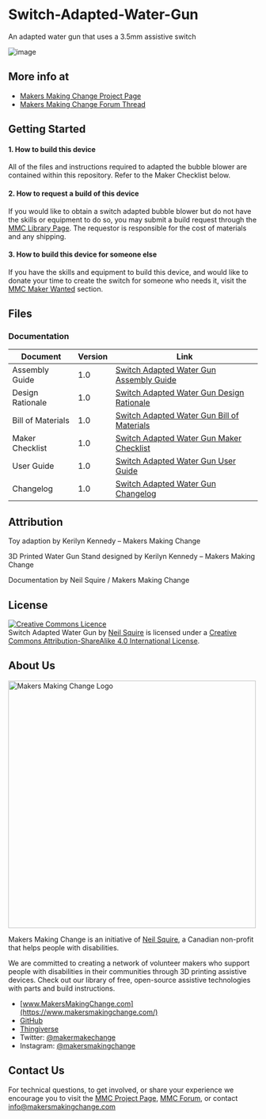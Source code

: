 # Switch-Adapted-Water-Gun

An adapted water gun that uses a 3.5mm assistive switch

![image](https://user-images.githubusercontent.com/98916090/181500981-428af157-6138-472a-b2e5-19eb5bf65fff.png)


## More info at
- [Makers Making Change Project Page](https://makersmakingchange.com/project/switch-adapted-water-gun/)
- [Makers Making Change Forum Thread](https://makersmakingchange.com/forum/topic/switch-adapted-water-gun/)


## Getting Started
#### 1. How to build this device

All of the files and instructions required to adapted the bubble blower are contained within this repository. Refer to the Maker Checklist below.

#### 2. How to request a build of this device

If you would like to obtain a switch adapted bubble blower but do not have the skills or equipment to do so, you may submit a build request through the [MMC Library Page](  https://makersmakingchange.com/project/switch-adapted-water-gun/). The requestor is responsible for the cost of materials and any shipping.

#### 3. How to build this device for someone else

If you have the skills and equipment to build this device, and would like to donate your time to create the switch for someone who needs it, visit the [MMC Maker Wanted](https://makersmakingchange.com/maker-wanted/) section.


## Files
### Documentation
| Document              | Version | Link |
|-----------------------|---------|------|
| Assembly Guide        | 1.0     | [Switch Adapted Water Gun Assembly Guide](/Documentation/Switch_Adapted_Water_Gun_Assembly_Guide_v1.0.pdf)|
| Design Rationale      | 1.0     | [Switch Adapted Water Gun Design Rationale](/Documentation/Switch_Adapted_Water_Gun_Design_Rationale_v1.0.pdf)|
| Bill of Materials     | 1.0     | [Switch Adapted Water Gun Bill of Materials](/Documentation/Working_Documents/Switch_Adapted_Water_Gun_BOM.xlsx)|
| Maker Checklist       | 1.0     | [Switch Adapted Water Gun Maker Checklist](/DocumentationSwitch_Adapted_Water_Gun_Maker_Checklist_v1.0.pdf)|
| User Guide            | 1.0     | [Switch Adapted Water Gun User Guide](/Documentation/Switch_Adapted_Water_Gun_User_Guide_v1.0.pdf)|
| Changelog             | 1.0     | [Switch Adapted Water Gun Changelog](/DocumentationSwitch_Adapted_Water_Gun_Changelog_v1.0.pdf)|



## Attribution
Toy adaption by Kerilyn Kennedy – Makers Making Change

3D Printed Water Gun Stand designed by Kerilyn Kennedy – Makers Making Change

Documentation by Neil Squire / Makers Making Change



## License
<a rel="license" href="http://creativecommons.org/licenses/by-sa/4.0/"><img alt="Creative Commons Licence" style="border-width:0" src="https://i.creativecommons.org/l/by-sa/4.0/88x31.png" /></a><br /><span xmlns:dct="http://purl.org/dc/terms/" property="dct:title">Switch Adapted Water Gun</span> by <a xmlns:cc="http://creativecommons.org/ns#" href="www.makersmakingchange.com" property="cc:attributionName" rel="cc:attributionURL">Neil Squire</a> is licensed under a <a rel="license" href="http://creativecommons.org/licenses/by-sa/4.0/">Creative Commons Attribution-ShareAlike 4.0 International License</a>.




## About Us
<img src="https://www.makersmakingchange.com/wp-content/uploads/logo/mmc_logo.svg" width="500" alt="Makers Making Change Logo">

Makers Making Change is an initiative of [Neil Squire](https://www.neilsquire.ca/), a Canadian non-profit that helps people with disabilities.

We are committed to creating a network of volunteer makers who support people with disabilities in their communities through 3D printing assistive devices. Check out our library of free, open-source assistive technologies with parts and build instructions.

 - [www.MakersMakingChange.com](https://www.makersmakingchange.com/)
 - [GitHub](https://github.com/makersmakingchange)
 - [Thingiverse](https://www.thingiverse.com/makersmakingchange/about)
 - Twitter: [@makermakechange](https://twitter.com/makermakechange)
 - Instagram: [@makersmakingchange](https://www.instagram.com/makersmakingchange)

## Contact Us

For technical questions, to get involved, or share your experience we encourage you to visit the [MMC Project Page](https://makersmakingchange.com/project/switch-adapted-bubble-blower/), [MMC Forum](https://makersmakingchange.com/forum/topic/switch-adapted-bubble-blower/), or contact info@makersmakingchange.com
